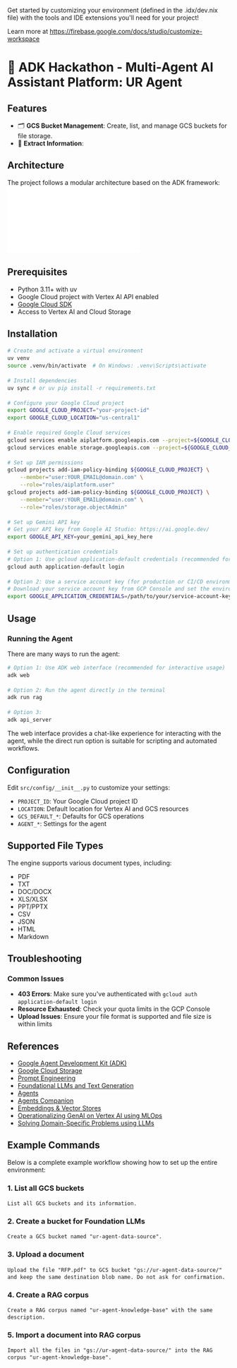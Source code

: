 Get started by customizing your environment (defined in the .idx/dev.nix file) with the tools and IDE extensions you'll need for your project!

Learn more at https://firebase.google.com/docs/studio/customize-workspace

# 🧠 ADK Hackathon - Multi-Agent AI Assistant Platform: UR Agent

## Features

- 🗂️ **GCS Bucket Management**: Create, list, and manage GCS buckets for file storage.
- 📄 **Extract Information**: 

## Architecture

The project follows a modular architecture based on the ADK framework:
![UR Agent Architecture](media/workflow.pdf)

## Prerequisites

- Python 3.11+ with uv
- Google Cloud project with Vertex AI API enabled
- [Google Cloud SDK](https://cloud.google.com/sdk/docs/install)
- Access to Vertex AI and Cloud Storage

## Installation

```bash
# Create and activate a virtual environment
uv venv
source .venv/bin/activate  # On Windows: .venv\Scripts\activate

# Install dependencies
uv sync # or uv pip install -r requirements.txt

# Configure your Google Cloud project
export GOOGLE_CLOUD_PROJECT="your-project-id"
export GOOGLE_CLOUD_LOCATION="us-central1"

# Enable required Google Cloud services
gcloud services enable aiplatform.googleapis.com --project=${GOOGLE_CLOUD_PROJECT}
gcloud services enable storage.googleapis.com --project=${GOOGLE_CLOUD_PROJECT}

# Set up IAM permissions
gcloud projects add-iam-policy-binding ${GOOGLE_CLOUD_PROJECT} \
    --member="user:YOUR_EMAIL@domain.com" \
    --role="roles/aiplatform.user"
gcloud projects add-iam-policy-binding ${GOOGLE_CLOUD_PROJECT} \
    --member="user:YOUR_EMAIL@domain.com" \
    --role="roles/storage.objectAdmin"

# Set up Gemini API key
# Get your API key from Google AI Studio: https://ai.google.dev/
export GOOGLE_API_KEY=your_gemini_api_key_here

# Set up authentication credentials
# Option 1: Use gcloud application-default credentials (recommended for development)
gcloud auth application-default login

# Option 2: Use a service account key (for production or CI/CD environments)
# Download your service account key from GCP Console and set the environment variable
export GOOGLE_APPLICATION_CREDENTIALS=/path/to/your/service-account-key.json
```

## Usage

### Running the Agent

There are many ways to run the agent:

```bash
# Option 1: Use ADK web interface (recommended for interactive usage)
adk web 

# Option 2: Run the agent directly in the terminal
adk run rag

# Option 3:
adk api_server
```

The web interface provides a chat-like experience for interacting with the agent, while the direct run option is suitable for scripting and automated workflows.

## Configuration

Edit `src/config/__init__.py` to customize your settings:

- `PROJECT_ID`: Your Google Cloud project ID
- `LOCATION`: Default location for Vertex AI and GCS resources
- `GCS_DEFAULT_*`: Defaults for GCS operations
- `AGENT_*`: Settings for the agent

## Supported File Types

The engine supports various document types, including:
- PDF
- TXT
- DOC/DOCX
- XLS/XLSX
- PPT/PPTX
- CSV
- JSON
- HTML
- Markdown

## Troubleshooting

### Common Issues

- **403 Errors**: Make sure you've authenticated with `gcloud auth application-default login`
- **Resource Exhausted**: Check your quota limits in the GCP Console
- **Upload Issues**: Ensure your file format is supported and file size is within limits

## References

- [Google Agent Development Kit (ADK)](https://google.github.io/adk-docs/)
- [Google Cloud Storage](https://cloud.google.com/storage)
- [Prompt Engineering](https://www.kaggle.com/whitepaper-prompt-engineering)
- [Foundational LLMs and Text Generation](https://www.kaggle.com/whitepaper-foundational-llm-and-text-generation)
- [Agents](https://www.kaggle.com/whitepaper-agents)
- [Agents Companion](https://www.kaggle.com/whitepaper-agent-companion)
- [Embeddings & Vector Stores](https://www.kaggle.com/whitepaper-embeddings-and-vector-stores)
- [Operationalizing GenAI on Vertex AI using MLOps](https://www.kaggle.com/whitepaper-operationalizing-generative-ai-on-vertex-ai-using-mlops)
- [Solving Domain-Specific Problems using LLMs](https://www.kaggle.com/whitepaper-solving-domains-specific-problems-using-llms)


## Example Commands

Below is a complete example workflow showing how to set up the entire environment:

### 1. List all GCS buckets

```text
List all GCS buckets and its information.
```

### 2. Create a bucket for Foundation LLMs

```text
Create a GCS bucket named "ur-agent-data-source".
```

### 3. Upload a document

```text
Upload the file "RFP.pdf" to GCS bucket "gs://ur-agent-data-source/" and keep the same destination blob name. Do not ask for confirmation.
```

### 4. Create a RAG corpus
```text
Create a RAG corpus named "ur-agent-knowledge-base" with the same description.
```

### 5. Import a document into RAG corpus
```text
Import all the files in "gs://ur-agent-data-source/" into the RAG corpus "ur-agent-knowledge-base".
```